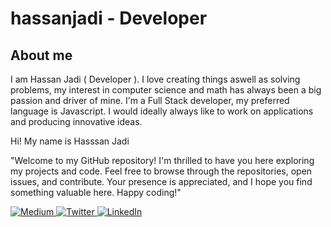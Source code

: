 # hassanjadi - Developer

## About me
I am Hassan Jadi ( Developer ). I love creating things aswell as solving problems, my interest in computer science and math has always been a big passion and driver of mine. I'm a Full Stack developer, my preferred language is Javascript. I would ideally always like to work on applications and producing innovative ideas.

<p>Hi! My name is Hasssan Jadi</p>
<p>"Welcome to my GitHub repository! I'm thrilled to have you here exploring my projects and code. Feel free to browse through the repositories, open issues, and contribute. Your presence is appreciated, and I hope you find something valuable here. Happy coding!"</p>

<p>
  <a href="https://www.medium.com/@hassanjadi" target="_blank">
    <img alt="Medium" src="https://img.shields.io/badge/Medium-%2312100E.svg?&style=flat-circle&logo=Medium&logoColor=white" />
  </a> 
  <a href="https://twitter.com/hassanjadii" target="_blank">
    <img alt="Twitter" src="https://img.shields.io/badge/twitter-%231DA1F2.svg?&style=flat-circle&logo=twitter&logoColor=white" />
  </a> 
  <a href="https://www.linkedin.com/in/hassanjadi" target="_blank">
  <img alt="LinkedIn" src="https://img.shields.io/badge/linkedin-%230077B5.svg?&style=flat-circle&logo=linkedin&logoColor=white" />
  </a>
</p>

